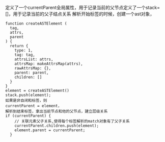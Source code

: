 <!--
 * @Author: wubing32696 wubing32696@hundsun.com
 * @Date: 2023-02-24 14:55:00
 * @LastEditors: wubing32696 wubing32696@hundsun.com
 * @LastEditTime: 2023-02-24 15:01:23
 * @FilePath: \biji\vue2\ast.md
 * @Description: 这是默认设置,请设置`customMade`, 打开koroFileHeader查看配置 进行设置: https://github.com/OBKoro1/koro1FileHeader/wiki/%E9%85%8D%E7%BD%AE
-->
定义了一个currentParent全局属性，用于记录当前的父节点定义了一个stack=[]，用于记录当前的父子结点关系
解析开始标签的时候，创建一个ast对象，
```
function createASTElement (
  tag,
  attrs,
  parent
) {
  return {
    type: 1,
    tag: tag,
    attrsList: attrs,
    attrsMap: makeAttrsMap(attrs),
    rawAttrsMap: {},
    parent: parent,
    children: []
  }
}
element = createASTElement()
stack.push(element);
如果是非自闭和标签，则
currentParent = element，
解析到结束标签，拿出当前节点和他的父节点，建立层级关系
if (currentParent) {
    // 关联元素父子关系,使得每个标签解析的match对象有了父子关系
    currentParent.children.push(element);
    element.parent = currentParent;
  }
```

